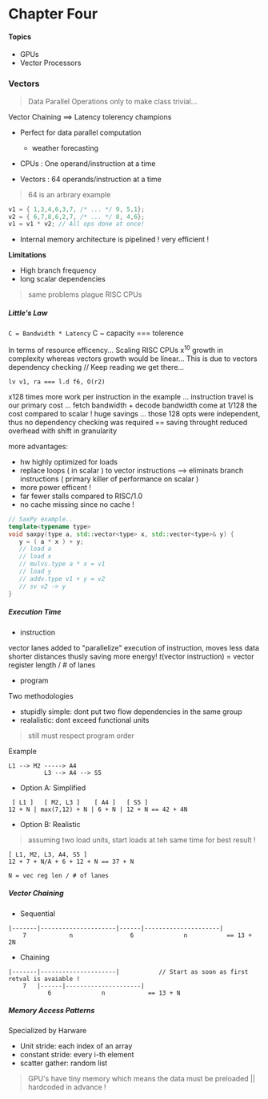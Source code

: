 # Chapter Four

#### Topics
- GPUs
- Vector Processors

### Vectors
> Data Parallel Operations only to make class trivial...

Vector Chaining ==> Latency tolerency champions
- Perfect for data parallel computation
   - weather forecasting

- CPUs : One operand/instruction at a time
- Vectors : 64 operands/instruction at a time 
> 64 is an arbrary example

```cpp
v1 = { 1,3,4,6,3,7, /* ... */ 9, 5,1};
v2 = { 6,7,8,6,2,7, /* ... */ 8, 4,6};
v1 = v1 * v2; // All ops done at once!
```

- Internal memory architecture is pipelined ! very efficient !

**Limitations**
- High branch frequency
- long scalar dependencies
> same problems plague RISC CPUs

##### Little's  Law 
`C = Bandwidth * Latency` C ~ capacity === tolerence

In terms of resource efficency...
Scaling RISC CPUs x<sup>10</sup> growth in complexity whereas vectors growth would be linear...
This is due to vectors dependency checking // Keep reading we get there...
```
lv v1, ra === l.d f6, O(r2)
```
x128 times more work per instruction in the example ...
instruction travel is our primary cost ...
fetch bandwidth + decode bandwidth come at 1/128 the cost compared to scalar ! huge savings ...
those 128 opts were independent, thus no dependency checking was required == saving throught reduced overhead with shift in granularity

more advantages:
- hw highly optimized for loads
- replace loops ( in scalar ) to vector instructions --> eliminats branch instructions ( primary killer of performance on scalar )
- more power efficent !
- far fewer stalls compared to RISC/1.0
- no cache missing since no cache !

```cpp
// SaxPy example..
template<typename type>
void saxpy(type a, std::vector<type> x, std::vector<type>& y) {
   y = ( a * x ) + y;
   // load a
   // load x
   // mulvs.type a * x = v1
   // load y
   // addv.type v1 + y = v2
   // sv v2 -> y
}
```

##### Execution Time
- instruction

vector lanes added to "parallelize" execution of instruction, moves less data shorter distances thusly saving more energy!
_t_(vector instruction) = vector register length / # of lanes

- program

Two methodologies
- stupidly simple: dont put two flow dependencies in the same group
- realalistic: dont exceed functional units

> still must respect program order

Example
```
L1 --> M2 -----> A4
          L3 --> A4 --> S5
```

- Option A: Simplified
```
 [ L1 ]   [ M2, L3 ]    [ A4 ]   [ S5 ]
12 + N | max(7,12) + N | 6 + N | 12 + N == 42 + 4N
```

- Option B: Realistic
> assuming two load units, start loads at teh same time for best result !
```
[ L1, M2, L3, A4, S5 ]
12 + 7 + N/A + 6 + 12 + N == 37 + N
```

```
N = vec reg len / # of lanes
```

##### Vector Chaining
- Sequential
```
|-------|---------------------|------|---------------------|
    7            n                6              n           == 13 + 2N 
```

- Chaining
```
|-------|---------------------|           // Start as soon as first retval is avaiable !
    7   |------|---------------------|
           6              n            == 13 + N
```

##### Memory Access Patterns
Specialized by Harware
- Unit stride: each index of an array
- constant stride: every i-th element
- scatter gather: random list

> GPU's have tiny memory which means the data must be preloaded || hardcoded in advance !

